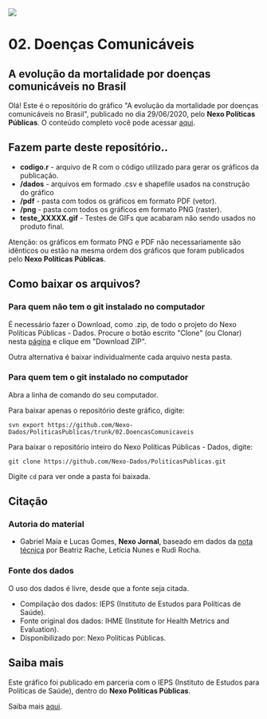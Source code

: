 <img src='https://github.com/Nexo-Dados/PoliticasPublicas/tree/main/03.SegurancaHidrica'>

# 02. Doenças Comunicáveis
## A evolução da mortalidade por doenças comunicáveis no Brasil

Olá! Este é o repositório do gráfico "A evolução da mortalidade por doenças comunicáveis no Brasil", publicado no dia 29/06/2020, pelo **Nexo Políticas Públicas**. O conteúdo completo você pode acessar [aqui](https://pp.nexojornal.com.br/Dados/2020/06/29/A-evolu%C3%A7%C3%A3o-da-mortalidade-por-doen%C3%A7as-comunic%C3%A1veis-no-Brasil).

## Fazem parte deste repositório..

* **codigo.r** - arquivo de R com o código utilizado para gerar os gráficos da publicação.
* **/dados** - arquivos em formado .csv e shapefile usados na construção do gráfico
* **/pdf** - pasta com todos os gráficos em formato PDF (vetor).
* **/png** - pasta com todos os gráficos em formato PNG (raster).
* **teste_XXXXX.gif** - Testes de GIFs que acabaram não sendo usados no produto final.

Atenção: os gráficos em formato PNG e PDF não necessariamente são idênticos ou estão na mesma ordem dos gráficos que foram publicados pelo **Nexo Políticas Públicas**. 

## Como baixar os arquivos?

### Para quem não tem o git instalado no computador

É necessário fazer o Download, como .zip, de todo o projeto do Nexo Políticas Públicas - Dados. Procure o botão escrito "Clone" (ou Clonar) nesta [página](https://github.com/Nexo-Dados/PoliticasPublicas) e clique em "Download ZIP".

Outra alternativa é baixar individualmente cada arquivo nesta pasta.

### Para quem tem o git instalado no computador


Abra a linha de comando do seu computador.

Para baixar apenas o repositório deste gráfico, digite:

```
svn export https://github.com/Nexo-Dados/PoliticasPublicas/trunk/02.DoencasComunicaveis
```

Para baixar o repositório inteiro do Nexo Políticas Públicas - Dados, digite:

```
git clone https://github.com/Nexo-Dados/PoliticasPublicas.git
```

Digite `cd` para ver onde a pasta foi baixada.

## Citação

### Autoria do material

* Gabriel Maia e Lucas Gomes, **Nexo Jornal**, baseado em dados da [nota técnica](https://ieps.org.br/wp-content/uploads/2020/03/NT1.pdf) por Beatriz Rache, Letícia Nunes e Rudi Rocha.

### Fonte dos dados

O uso dos dados é livre, desde que a fonte seja citada.

* Compilação dos dados: IEPS (Instituto de Estudos para Políticas de Saúde).
* Fonte original dos dados: IHME (Institute for Health Metrics and Evaluation).
* Disponibilizado por: Nexo Políticas Públicas.

## Saiba mais

Este gráfico foi publicado em parceria com o IEPS (Instituto de Estudos para Políticas de Saúde), dentro do **Nexo Políticas Públicas**. 

Saiba mais [aqui](https://pp.nexojornal.com.br/sobre/Sobre-o-Nexo-Pol%C3%ADticas-P%C3%BAblicas).


